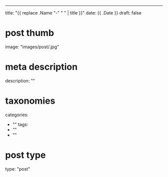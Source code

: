 ---
title: "{{ replace .Name "-" " " | title }}"
date: {{ .Date }}
draft: false

# post thumb
image: "images/post/.jpg"

# meta description
description: ""

# taxonomies
categories: 
  - ""
tags:
  - ""
  - ""

# post type
type: "post"
